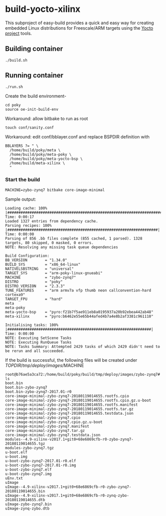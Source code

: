 build-yocto-xilinx
===================

This subproject of easy-build provides a quick and easy way
for creating embedded Linux distributions for Freescale/ARM targets
using the [Yocto project](http://www.yoctoproject.arm) tools.

## Building container

    ./build.sh

## Running container

    ./run.sh

Create the build environment-

    cd poky
    source oe-init-build-env

Workaround: allow bitbake to run as root

    touch conf/sanity.conf

Workaround: edit conf/bblayer.conf and replace BSPDIR definition with

    BBLAYERS ?= " \
      /home/build/poky/meta \
      /home/build/poky/meta-poky \
      /home/build/poky/meta-yocto-bsp \
      /home/build/meta-xilinx \
      "

### Start the build
    MACHINE=zybo-zynq7 bitbake core-image-minimal

Sample output:
```
Loading cache: 100% |######################################################################| Time: 0:00:17
Loaded 1327 entries from dependency cache.
Parsing recipes: 100% |####################################################################| Time: 0:00:00
Parsing of 856 .bb files complete (855 cached, 1 parsed). 1328 targets, 80 skipped, 0 masked, 0 errors.
NOTE: Resolving any missing task queue dependencies

Build Configuration:
BB_VERSION        = "1.34.0"
BUILD_SYS         = "x86_64-linux"
NATIVELSBSTRING   = "universal"
TARGET_SYS        = "arm-poky-linux-gnueabi"
MACHINE           = "zybo-zynq7"
DISTRO            = "poky"
DISTRO_VERSION    = "2.3.3"
TUNE_FEATURES     = "arm armv7a vfp thumb neon callconvention-hard cortexa9"
TARGET_FPU        = "hard"
meta
meta-poky
meta-yocto-bsp    = "pyro:f21b7f5ae911eb8a0195937a20b92ebea442ab48"
meta-xilinx       = "pyro:b6462e55e65b44afed4b7a4e8b2af3381c961110"

Initialising tasks: 100% |#################################################################| Time: 0:00:00
NOTE: Executing SetScene Tasks
NOTE: Executing RunQueue Tasks
NOTE: Tasks Summary: Attempted 2429 tasks of which 2429 didn't need to be rerun and all succeeded.
```

If the build is successful, the following files will be created under $TOPDIR/tmp/deploy/images/$MACHINE
```
root@b76ae5a3ca72:/home/build/poky/build/tmp/deploy/images/zybo-zynq7# ls
boot.bin
boot.bin-zybo-zynq7
boot.bin-zybo-zynq7-2017.01-r0
core-image-minimal-zybo-zynq7-20180119014655.rootfs.cpio
core-image-minimal-zybo-zynq7-20180119014655.rootfs.cpio.gz.u-boot
core-image-minimal-zybo-zynq7-20180119014655.rootfs.manifest
core-image-minimal-zybo-zynq7-20180119014655.rootfs.tar.gz
core-image-minimal-zybo-zynq7-20180119014655.testdata.json
core-image-minimal-zybo-zynq7.cpio
core-image-minimal-zybo-zynq7.cpio.gz.u-boot
core-image-minimal-zybo-zynq7.manifest
core-image-minimal-zybo-zynq7.tar.gz
core-image-minimal-zybo-zynq7.testdata.json
modules--4.9-xilinx-v2017.1+git0+68e6869cfb-r0-zybo-zynq7-20180119014655.tgz
modules-zybo-zynq7.tgz
u-boot.elf
u-boot.img
u-boot-zybo-zynq7-2017.01-r0.elf
u-boot-zybo-zynq7-2017.01-r0.img
u-boot-zybo-zynq7.elf
u-boot-zybo-zynq7.img
uEnv.txt
uImage
uImage--4.9-xilinx-v2017.1+git0+68e6869cfb-r0-zybo-zynq7-20180119014655.bin
uImage--4.9-xilinx-v2017.1+git0+68e6869cfb-r0-zynq-zybo-20180119014655.dtb
uImage-zybo-zynq7.bin
uImage-zynq-zybo.dtb
```

